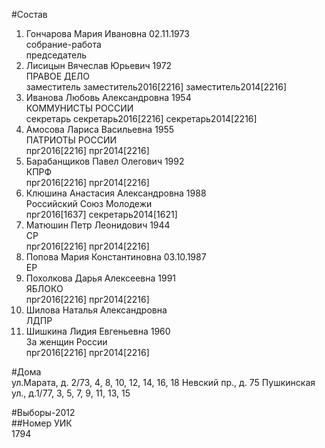 #Состав  
1. Гончарова Мария Ивановна 02.11.1973  
    собрание-работа  
    председатель  
2. Лисицын Вячеслав Юрьевич 1972  
    ПРАВОЕ ДЕЛО  
    заместитель заместитель2016[2216] заместитель2014[2216]  
3. Иванова Любовь Александровна 1954  
    КОММУНИСТЫ РОССИИ  
    секретарь секретарь2016[2216] секретарь2014[2216]  
4. Амосова Лариса Васильевна 1955  
    ПАТРИОТЫ РОССИИ  
    прг2016[2216] прг2014[2216]  
5. Барабанщиков Павел Олегович 1992  
    КПРФ  
    прг2016[2216] прг2014[2216]  
6. Клюшина Анастасия Александровна 1988  
    Российский Союз Молодежи  
    прг2016[1637] секретарь2014[1621]  
7. Матюшин Петр Леонидович 1944  
    СР  
    прг2016[2216] прг2014[2216]  
8. Попова Мария Константиновна 03.10.1987  
    ЕР  
9. Похолкова Дарья Алексеевна 1991  
    ЯБЛОКО  
    прг2016[2216] прг2014[2216]  
10. Шилова Наталья Александровна  
    ЛДПР  
11. Шишкина Лидия Евгеньевна 1960  
    За женщин России  
    прг2016[2216] прг2014[2216]  
  
#Дома  
ул.Марата, д. 2/73, 4, 8, 10, 12, 14, 16, 18 Невский пр., д. 75 Пушкинская ул., д.1/77, 3, 5, 7, 9, 11, 13, 15  
  
#Выборы-2012  
##Номер УИК  
1794  
